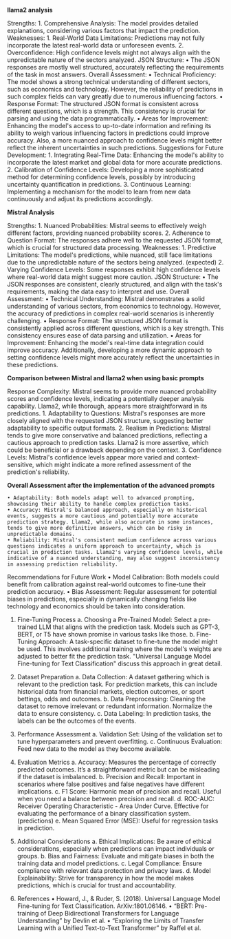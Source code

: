   **llama2 analysis**
  
Strengths:
    1. Comprehensive Analysis: The model provides detailed explanations, considering various factors that impact the prediction.
Weaknesses:
    1. Real-World Data Limitations: Predictions may not fully incorporate the latest real-world data or unforeseen events. 
    2. Overconfidence: High confidence levels might not always align with the unpredictable nature of the sectors analyzed.
JSON Structure:
    • The JSON responses are mostly well structured, accurately reflecting the requirements of the task in most answers.
Overall Assessment:
    • Technical Proficiency: The model shows a strong technical understanding of different sectors, such as economics and technology. However, the reliability of predictions in such complex fields can vary greatly due to numerous influencing factors.
    • Response Format: The structured JSON format is consistent across different questions, which is a strength. This consistency is crucial for parsing and using the data programmatically.
    • Areas for Improvement: Enhancing the model's access to up-to-date information and refining its ability to weigh various influencing factors in predictions could improve accuracy. Also, a more nuanced approach to confidence levels might better reflect the inherent uncertainties in such predictions.
Suggestions for Future Development:
    1. Integrating Real-Time Data: Enhancing the model's ability to incorporate the latest market and global data for more accurate predictions.
    2. Calibration of Confidence Levels: Developing a more sophisticated method for determining confidence levels, possibly by introducing uncertainty quantification in predictions.
    3. Continuous Learning: Implementing a mechanism for the model to learn from new data continuously and adjust its predictions accordingly.


**Mistral Analysis**

Strengths:
    1. Nuanced Probabilities: Mistral seems to effectively weigh different factors, providing nuanced probability scores.
    2. Adherence to Question Format: The responses adhere well to the requested JSON format, which is crucial for structured data processing.
Weaknesses:
    1. Predictive Limitations: The model's predictions, while nuanced, still face limitations due to the unpredictable nature of the sectors being analyzed. (expected)
    2. Varying Confidence Levels: Some responses exhibit high confidence levels where real-world data might suggest more caution.
JSON Structure:
    • The JSON responses are consistent, clearly structured, and align with the task's requirements, making the data easy to interpret and use.
Overall Assessment:
    • Technical Understanding: Mistral demonstrates a solid understanding of various sectors, from economics to technology. However, the accuracy of predictions in complex real-world scenarios is inherently challenging.
    • Response Format: The structured JSON format is consistently applied across different questions, which is a key strength. This consistency ensures ease of data parsing and utilization.
    • Areas for Improvement: Enhancing the model's real-time data integration could improve accuracy. Additionally, developing a more dynamic approach to setting confidence levels might more accurately reflect the uncertainties in these predictions.




**Comparison between Mistral and llama2 when using basic prompts**


Response Complexity: Mistral seems to provide more nuanced probability scores and confidence levels, indicating a potentially deeper analysis capability. Llama2, while thorough, appears more straightforward in its predictions.
    1. Adaptability to Questions: Mistral's responses are more closely aligned with the requested JSON structure, suggesting better adaptability to specific output formats.
    2. Realism in Predictions: Mistral tends to give more conservative and balanced predictions, reflecting a cautious approach to prediction tasks. Llama2 is more assertive, which could be beneficial or a drawback depending on the context.
    3. Confidence Levels: Mistral's confidence levels appear more varied and context-sensitive, which might indicate a more refined assessment of the prediction's reliability.


**Overall Assessment after the implementation of the advanced prompts**

    • Adaptability: Both models adapt well to advanced prompting, showcasing their ability to handle complex prediction tasks.
    • Accuracy: Mistral's balanced approach, especially on historical events, suggests a more cautious and potentially more accurate prediction strategy. Llama2, while also accurate in some instances, tends to give more definitive answers, which can be risky in unpredictable domains.
    • Reliability: Mistral's consistent medium confidence across various questions indicates a uniform approach to uncertainty, which is crucial in prediction tasks. Llama2's varying confidence levels, while indicative of a nuanced understanding, may also suggest inconsistency in assessing prediction reliability.
Recommendations for Future Work
    • Model Calibration: Both models could benefit from calibration against real-world outcomes to fine-tune their prediction accuracy.
    • Bias Assessment: Regular assessment for potential biases in predictions, especially in dynamically changing fields like technology and economics should be taken into consideration.

1. Fine-Tuning Process
a. Choosing a Pre-Trained Model: Select a pre-trained LLM that aligns with the prediction task. Models such as GPT-3, BERT, or T5 have shown promise in various tasks like those.
b. Fine-Tuning Approach: A task-specific dataset to fine-tune the model might be used. This involves additional training where the model's weights are adjusted to better fit the prediction task. "Universal Language Model Fine-tuning for Text Classification" discuss this approach in great detail. 

2. Dataset Preparation
a. Data Collection: A dataset gathering which is relevant to the prediction task. For prediction markets, this can include historical data from financial markets, election outcomes, or sport bettings, odds and outcomes.
b. Data Preprocessing: Cleaning the dataset to remove irrelevant or redundant information. Normalize the data to ensure consistency.
c. Data Labeling: In prediction tasks, the labels can be the outcomes of the events.

3. Performance Assessment
a. Validation Set: Using of the validation set to tune hyperparameters and prevent overfitting.
c. Continuous Evaluation: Feed new data to the model as they become available.

5. Evaluation Metrics
a. Accuracy: Measures the percentage of correctly predicted outcomes. It’s a straightforward metric but can be misleading if the dataset is imbalanced.
b. Precision and Recall: Important in scenarios where false positives and false negatives have different implications.
c. F1 Score: Harmonic mean of precision and recall. Useful when you need a balance between precision and recall.
d. ROC-AUC: Receiver Operating Characteristic - Area Under Curve. Effective for evaluating the performance of a binary classification system. (predictions)
e. Mean Squared Error (MSE): Useful for regression tasks in prediction.

6. Additional Considerations
a. Ethical Implications: Be aware of ethical considerations, especially when predictions can impact individuals or groups.
b. Bias and Fairness: Evaluate and mitigate biases in both the training data and model predictions.
c. Legal Compliance: Ensure compliance with relevant data protection and privacy laws.
d. Model Explainability: Strive for transparency in how the model makes predictions, which is crucial for trust and accountability.

7. References
    • Howard, J., & Ruder, S. (2018). Universal Language Model Fine-tuning for Text Classification. ArXiv:1801.06146.
    • “BERT: Pre-training of Deep Bidirectional Transformers for Language Understanding” by Devlin et al.
    • “Exploring the Limits of Transfer Learning with a Unified Text-to-Text Transformer” by Raffel et al.











